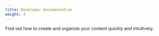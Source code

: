 ```yaml
---
title: Developer Documentation
weight: 3
---
```


Find out how to create and organize your content quickly and intuitively.

